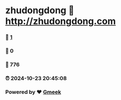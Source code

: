 # zhudongdong :link: http://zhudongdong.com 
### :page_facing_up: [1](http://zhudongdong.com/tag.html) 
### :speech_balloon: 0 
### :hibiscus: 776 
### :alarm_clock: 2024-10-23 20:45:08 
### Powered by :heart: [Gmeek](https://github.com/Meekdai/Gmeek)
